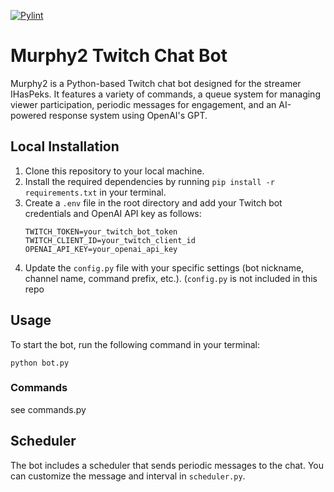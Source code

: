[![Pylint](https://github.com/IHasPeks/Murphy2/actions/workflows/pylint.yml/badge.svg)](https://github.com/IHasPeks/Murphy2/actions/workflows/pylint.yml)
# Murphy2 Twitch Chat Bot

Murphy2 is a Python-based Twitch chat bot designed for the streamer IHasPeks. It features a variety of commands, a queue system for managing viewer participation, periodic messages for engagement, and an AI-powered response system using OpenAI's GPT.

## Local Installation

1. Clone this repository to your local machine.
2. Install the required dependencies by running `pip install -r requirements.txt` in your terminal.
3. Create a `.env` file in the root directory and add your Twitch bot credentials and OpenAI API key as follows:
    ```
    TWITCH_TOKEN=your_twitch_bot_token
    TWITCH_CLIENT_ID=your_twitch_client_id
    OPENAI_API_KEY=your_openai_api_key
    ```
4. Update the `config.py` file with your specific settings (bot nickname, channel name, command prefix, etc.). (`config.py` is not included in this repo

## Usage

To start the bot, run the following command in your terminal:

```
python bot.py
```

### Commands

see commands.py

## Scheduler

The bot includes a scheduler that sends periodic messages to the chat. You can customize the message and interval in `scheduler.py`.
